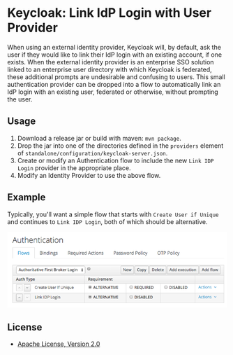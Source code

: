# Keycloak: Link IdP Login with User Provider

When using an external identity provider, Keycloak will, by default, ask
the user if they would like to link their IdP login with an existing account,
if one exists. When the external identity provider is an enterprise
SSO solution linked to an enterprise user directory with which Keycloak
is federated, these additional prompts are undesirable and confusing to
users. This small authentication provider can be dropped into a flow to
automatically link an IdP login with an existing user, federated or otherwise,
without prompting the user.

## Usage
1. Download a release jar or build with maven: `mvn package`.
2. Drop the jar into one of the directories defined in the `providers`
   element of `standalone/configuration/keycloak-server.json`.
3. Create or modify an Authentication flow to include the new `Link IDP Login`
   provider in the appropriate place.
4. Modify an Identity Provider to use the above flow.

## Example

Typically, you'll want a simple flow that starts with `Create User if Unique`
and continues to `Link IDP Login`, both of which should be alternative.

![Link IdP Login Example](doc/link-idp-login-example.png)

## License

* [Apache License, Version 2.0](https://www.apache.org/licenses/LICENSE-2.0)